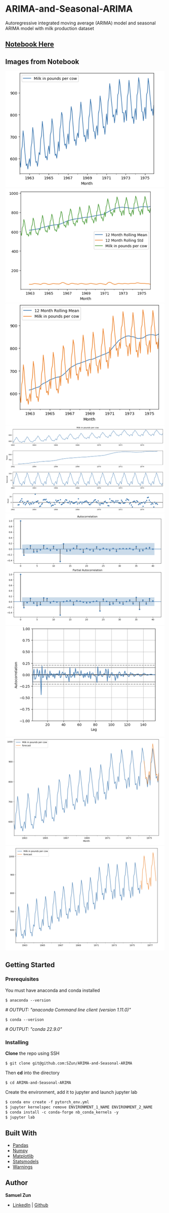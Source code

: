 # ARIMA-and-Seasonal-ARIMA
Autoregressive integrated moving average (ARIMA) model and seasonal ARIMA model with milk production dataset

## [Notebook Here](https://github.com/SZun/ARIMA-and-Seasonal-ARIMA/blob/main/ARIMA-and-Seasonal-ARIMA.ipynb)

## Images from Notebook

![](./assets/original-data.png)
![](./assets/stats-data.png)
![](./assets/stats-data-2.png)
![](./assets/data.png)
![](./assets/autocorrelation-2.png)
![](./assets/autocorrelation-1.png)
![](./assets/forecast-1.png)
![](./assets/forecast-2.png)

## Getting Started

### Prerequisites

You must have anaconda and conda installed

```
$ anaconda --version
```
*# OUTPUT: "anaconda Command line client (version 1.11.0)"*
```
$ conda --verison
```
*# OUTPUT: "conda 22.9.0"*


### Installing

**Clone** the repo using SSH

```
$ git clone git@github.com:SZun/ARIMA-and-Seasonal-ARIMA
```

Then **cd** into the directory

```
$ cd ARIMA-and-Seasonal-ARIMA
```

Create the environment, add it to jupyter and launch jupyter lab

```
$ conda env create -f pytorch_env.yml
$ jupyter kernelspec remove ENVIRONMENT_1_NAME ENVIRONMENT_2_NAME
$ conda install -c conda-forge nb_conda_kernels -y
$ jupyter lab
```

## Built With

- [Pandas](https://pandas.pydata.org/docs/#)
- [Numpy](https://numpy.org/)
- [Matplotlib](https://matplotlib.org/stable/index.html)
- [Statsmodels](https://www.statsmodels.org/stable/index.html#)
- [Warnings](https://docs.python.org/3/library/warnings.html)

## Author

**Samuel Zun** 
- [LinkedIn](https://www.linkedin.com/in/szun/) | [Github](https://github.com/SZun)